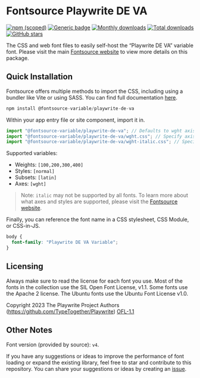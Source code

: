# Fontsource Playwrite DE VA

[![npm (scoped)](https://img.shields.io/npm/v/@fontsource-variable/playwrite-de-va?color=brightgreen)](https://www.npmjs.com/package/@fontsource-variable/playwrite-de-va) [![Generic badge](https://img.shields.io/badge/fontsource-passing-brightgreen)](https://github.com/fontsource/fontsource) [![Monthly downloads](https://badgen.net/npm/dm/@fontsource-variable/playwrite-de-va)](https://github.com/fontsource/fontsource) [![Total downloads](https://badgen.net/npm/dt/@fontsource-variable/playwrite-de-va)](https://github.com/fontsource/fontsource) [![GitHub stars](https://img.shields.io/github/stars/fontsource/fontsource.svg?style=social&label=Star)](https://github.com/fontsource/fontsource/stargazers)

The CSS and web font files to easily self-host the “Playwrite DE VA” variable font. Please visit the main [Fontsource website](https://fontsource.org/fonts/playwrite-de-va) to view more details on this package.

## Quick Installation

Fontsource offers multiple methods to import the CSS, including using a bundler like Vite or using SASS. You can find full documentation [here](https://fontsource.org/docs/getting-started/introduction).

```javascript
npm install @fontsource-variable/playwrite-de-va
```

Within your app entry file or site component, import it in.

```javascript
import "@fontsource-variable/playwrite-de-va"; // Defaults to wght axis
import "@fontsource-variable/playwrite-de-va/wght.css"; // Specify axis
import "@fontsource-variable/playwrite-de-va/wght-italic.css"; // Specify axis and style
```

Supported variables:
- Weights: `[100,200,300,400]`
- Styles: `[normal]`
- Subsets: `[latin]`
- Axes: `[wght]`

> Note: `italic` may not be supported by all fonts. To learn more about what axes and styles are supported, please visit the [Fontsource website](https://fontsource.org/fonts/playwrite-de-va).

Finally, you can reference the font name in a CSS stylesheet, CSS Module, or CSS-in-JS.

```css
body {
  font-family: "Playwrite DE VA Variable";
}
```

## Licensing
Always make sure to read the license for each font you use. Most of the fonts in the collection use the SIL Open Font License, v1.1. Some fonts use the Apache 2 license. The Ubuntu fonts use the Ubuntu Font License v1.0.

Copyright 2023 The Playwrite Project Authors (https://github.com/TypeTogether/Playwrite)
[OFL-1.1](http://scripts.sil.org/OFL)

## Other Notes
Font version (provided by source): `v4`.

If you have any suggestions or ideas to improve the performance of font loading or expand the existing library, feel free to star and contribute to this repository. You can share your suggestions or ideas by creating an [issue](https://github.com/fontsource/fontsource/issues).